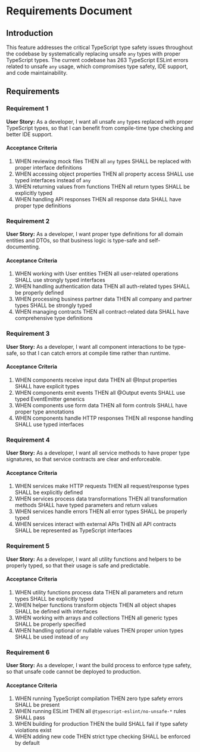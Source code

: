 # Requirements Document

## Introduction

This feature addresses the critical TypeScript type safety issues throughout the codebase by systematically replacing unsafe `any` types with proper TypeScript types. The current codebase has 263 TypeScript ESLint errors related to unsafe `any` usage, which compromises type safety, IDE support, and code maintainability.

## Requirements

### Requirement 1

**User Story:** As a developer, I want all unsafe `any` types replaced with proper TypeScript types, so that I can benefit from compile-time type checking and better IDE support.

#### Acceptance Criteria

1. WHEN reviewing mock files THEN all `any` types SHALL be replaced with proper interface definitions
2. WHEN accessing object properties THEN all property access SHALL use typed interfaces instead of `any`
3. WHEN returning values from functions THEN all return types SHALL be explicitly typed
4. WHEN handling API responses THEN all response data SHALL have proper type definitions

### Requirement 2

**User Story:** As a developer, I want proper type definitions for all domain entities and DTOs, so that business logic is type-safe and self-documenting.

#### Acceptance Criteria

1. WHEN working with User entities THEN all user-related operations SHALL use strongly typed interfaces
2. WHEN handling authentication data THEN all auth-related types SHALL be properly defined
3. WHEN processing business partner data THEN all company and partner types SHALL be strongly typed
4. WHEN managing contracts THEN all contract-related data SHALL have comprehensive type definitions

### Requirement 3

**User Story:** As a developer, I want all component interactions to be type-safe, so that I can catch errors at compile time rather than runtime.

#### Acceptance Criteria

1. WHEN components receive input data THEN all @Input properties SHALL have explicit types
2. WHEN components emit events THEN all @Output events SHALL use typed EventEmitter generics
3. WHEN components use form data THEN all form controls SHALL have proper type annotations
4. WHEN components handle HTTP responses THEN all response handling SHALL use typed interfaces

### Requirement 4

**User Story:** As a developer, I want all service methods to have proper type signatures, so that service contracts are clear and enforceable.

#### Acceptance Criteria

1. WHEN services make HTTP requests THEN all request/response types SHALL be explicitly defined
2. WHEN services process data transformations THEN all transformation methods SHALL have typed parameters and return values
3. WHEN services handle errors THEN all error types SHALL be properly typed
4. WHEN services interact with external APIs THEN all API contracts SHALL be represented as TypeScript interfaces

### Requirement 5

**User Story:** As a developer, I want all utility functions and helpers to be properly typed, so that their usage is safe and predictable.

#### Acceptance Criteria

1. WHEN utility functions process data THEN all parameters and return types SHALL be explicitly typed
2. WHEN helper functions transform objects THEN all object shapes SHALL be defined with interfaces
3. WHEN working with arrays and collections THEN all generic types SHALL be properly specified
4. WHEN handling optional or nullable values THEN proper union types SHALL be used instead of `any`

### Requirement 6

**User Story:** As a developer, I want the build process to enforce type safety, so that unsafe code cannot be deployed to production.

#### Acceptance Criteria

1. WHEN running TypeScript compilation THEN zero type safety errors SHALL be present
2. WHEN running ESLint THEN all `@typescript-eslint/no-unsafe-*` rules SHALL pass
3. WHEN building for production THEN the build SHALL fail if type safety violations exist
4. WHEN adding new code THEN strict type checking SHALL be enforced by default
